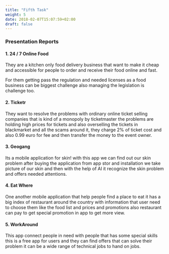 ```yaml
---
title: "Fifth Task"
weight: 5
date: 2018-02-07T15:07:59+02:00
draft: false
---
```

### Presentation Reports

#### 1. 24 / 7 Online Food

They are a kitchen only food delivery business that want to make it cheap and accessible for people to order and receive their food online and fast.

For them getting pass the regulation and needed licenses as a food business can be biggest challenge also managing the legislation is challenge too.

#### 2. Ticketr

They want to resolve the problems with ordinary online ticket selling companies that is kind of a monopoly by ticketmaster the problems are holding high prices for tickets and also overselling the tickets in blackmarket and all the scams around it, they charge 2% of ticket cost and also 0.99 euro for fee and then transfer the money to the event owner.

#### 3. Geogang

Its a mobile application for skin! with this app we can find out our skin problem after buying the application from app stor and installation we take picture of our skin and then with the  help of AI it recognize the skin problem and offers needed attentions.

#### 4. Eat Where

One another mobile application that help people find a place to eat it has a big index of restaurant around the country with information that user need to choose them like the food list and prices and promotions also restaurant can pay to get special promotion in app to get more view.

#### 5. WorkAround

This app connect people in need with people that has some special skills this is a free app for  users and they can find offers that can solve their problem it can be a wide range of technical jobs to hand on jobs. 
